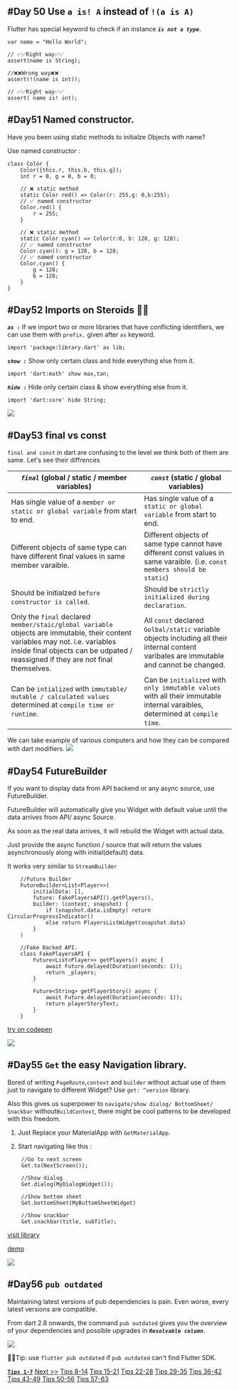 
## #Day 50 Use `a is! A` instead of `!(a is A)`

Flutter has special keyword to check if an instance ___`is not a type`___. 

    var name = "Hello World";

    // ✅✅Right way✅✅
    assert(name is String);

    //❌❌Wrong way❌❌
    assert(!(name is int));

    // ✅✅Right way✅✅
    assert( name is! int); 


## #Day51 Named constructor.

Have you been using static methods to initialze Objects with name?

Use named constructor :

    class Color {
        Color({this.r, this.b, this.g});
        int r = 0, g = 0, b = 0;

        // ❌ static method
        static Color red() => Color(r: 255,g: 0,b:255);                                      
        // ✅ named constructor
        Color.red() {
            r = 255;
        }

        // ❌ static method
        static Color cyan() => Color(r:0, b: 128, g: 128);
        // ✅ named constructor
        Color.cyan(): g = 128, b = 128;
        // ✅ named constructor
        Color.cyan() {
            g = 128;
            b = 128;
        }
    }

## #Day52 Imports on Steroids 💉💉

___`as :`___ If we import two or more libraries that have conflicting identifiers, we can use them with `prefix.` given after `as` keyword.

`import 'package:library.dart' as lib;`


___`show :`___ Show only certain class and hide everything else from it.

`import 'dart:math' show max,tan;`


___`hide :`___ Hide only certain class & show everything else from it.

`import 'dart:core' hide String;`

![](assets/52importonsteroid.png)

## #Day53 final vs const 

`final and const` in dart are confusing to the level we think both of them are same. Let's see their diffrences

| ___`final`___ (global / static / member variables)                                                                                                                                                                 | ___`const`___ (static / global variables)                                                                                                 |
| ------------------------------------------------------------------------------------------------------------------------------------------------------------------------------------------------------------------ | ----------------------------------------------------------------------------------------------------------------------------------------- |
| Has single value of a `member or static or global variable` from start to end.                                                                                                                                     | Has single value of a `static or global variable` from start to end.                                                                      |
| Different objects of same type can have different final values in same member varaible.                                                                                                                            | Different objects of same type cannot have different const values in same varaible. (i.e. `const members should be static`)               |
| Should be initialzed `before constructor is called`.                                                                                                                                                               | Should be `strictly initialized during declaration`.                                                                                      |
| Only the `final` declared `member/staic/global variable` objects are immutable, their content variables may not. i.e. variables inside final objects can be udpated / reassigned if they are not final themselves. | All `const` declared `Golbal/static` variable objects including all their internal content varibales are immutable and cannot be changed. |
| Can be `intialized` with `immutable/ mutable / calculated values` determined at  `compile time or runtime`.                                                                                                        | Can be `initialized`  with `only immutable values` with all their immutable internal varaibles, determined at `compile time`.             |

We can take example of various computers and how they can be compared with dart modifiers. 
![](assets/53finalvsconstant.png)

## #Day54 FutureBuilder

If you want to display data from API backend or any async source, use FutureBuilder.

FutureBuilder will automatically give you Widget with default  value until the data arrives from API/ async Source. 

As soon as the real data arrives, it will rebuild the Widget with actual data. 

Just provide the async function / source that will return the values asynchronously along with initial(default) data.

It works very similar to `StreamBuilder` 

        //Future Builder
        FutureBuilder<List<Player>>(
            initialData: [],
            future: FakePlayersAPI().getPlayers(),
            builder: (context, snapshot) {
                if (snapshot.data.isEmpty) return CircularProgressIndicator()
                else return PlayersListWidget(snapshot.data)
            }
        )

        //Fake Backed API.
        class FakePlayersAPI {
            Future<List<Player>> getPlayers() async {
                await Future.delayed(Duration(seconds: 1));
                return _players;
            }

            Future<String> getPlayerStory() async {
                await Future.delayed(Duration(seconds: 1));
                return playerStoryText;
            }
        }


[try on codepen](https://codepen.io/erluxman/pen/PoPrgbR)


![](assets/54futurebuilder.gif)


## #Day55 `Get` the easy Navigation library.

Bored of writing `PageRoute`,`context` and `builder` without actual use of them just to navigate to different Widget? Use `get: ^version` library.

Also this gives us superpower to `navigate/show dialog/ BottomSheet/ Snackbar` without`BuildContext`, there might be cool patterns to be developed with this freedom.

1. Just Replace your MaterialApp with `GetMaterialApp`.
2. Start navigating like this : 
        
        //Go to next screen
        Get.to(NextScreen());
        
        //Show dialog
        Get.dialog(MyDialogWidget());
        
        //Show bottom sheet
        Get.bottomSheet(MyButtomSheetWidget)

        //Show snackbar 
        Get.snackbar(title, subTitle);


[visit library](https://pub.dev/packages/get) 

[demo](https://gist.github.com/erluxman/2d1723e3395325fb5511809f6f95e21b)

![](assets/55getlib.gif)

## #Day56 `pub outdated`

Maintaining latest versions of pub dependencies is pain. Even worse, every latest versions are compatible.

From dart 2.8 onwards, the command `pub outdated` gives you the overview of your dependencies and possible upgrades in ___**`Resolvable column`**___.

![](assets/56outdated.png) 

🚨🚨Tip: use `flutter pub outdated` if `pub outdated` can't find Flutter SDK. 


[__`Tips 1-7`__](README.md)
[Next >>](week02.md)
[Tips 8-14](week02.md)
[Tips 15-21](week03.md)
[Tips 22-28](week04.md)
[Tips 29-35](week05.md)
[Tips 36-42](week06.md)
[Tips 43-49](week07.md)
[Tips 50-56](week08.md)
[Tips 57-63](week09.md)